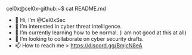 cel0x@cel0x-github:~$ cat README.md 

- 👋 Hi, I’m @Cel0xSec
- 👀 I’m interested in cyber threat intelligence.
- 🌱 I’m currently learning how to be normal. (i am not good at this at all)
- 💞️ I’m looking to collaborate on cyber security drafts.
- 📫 How to reach me > https://discord.gg/BmjcN8eA
